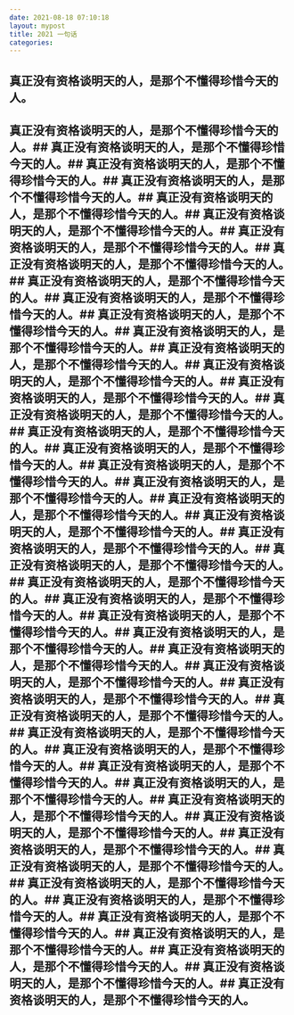 ```yaml
---
date: 2021-08-18 07:10:18
layout: mypost
title: 2021 一句话
categories: 
---
```


## 真正没有资格谈明天的人，是那个不懂得珍惜今天的人。
## 真正没有资格谈明天的人，是那个不懂得珍惜今天的人。## 真正没有资格谈明天的人，是那个不懂得珍惜今天的人。## 真正没有资格谈明天的人，是那个不懂得珍惜今天的人。## 真正没有资格谈明天的人，是那个不懂得珍惜今天的人。## 真正没有资格谈明天的人，是那个不懂得珍惜今天的人。## 真正没有资格谈明天的人，是那个不懂得珍惜今天的人。## 真正没有资格谈明天的人，是那个不懂得珍惜今天的人。## 真正没有资格谈明天的人，是那个不懂得珍惜今天的人。## 真正没有资格谈明天的人，是那个不懂得珍惜今天的人。## 真正没有资格谈明天的人，是那个不懂得珍惜今天的人。## 真正没有资格谈明天的人，是那个不懂得珍惜今天的人。## 真正没有资格谈明天的人，是那个不懂得珍惜今天的人。## 真正没有资格谈明天的人，是那个不懂得珍惜今天的人。## 真正没有资格谈明天的人，是那个不懂得珍惜今天的人。## 真正没有资格谈明天的人，是那个不懂得珍惜今天的人。## 真正没有资格谈明天的人，是那个不懂得珍惜今天的人。## 真正没有资格谈明天的人，是那个不懂得珍惜今天的人。## 真正没有资格谈明天的人，是那个不懂得珍惜今天的人。## 真正没有资格谈明天的人，是那个不懂得珍惜今天的人。## 真正没有资格谈明天的人，是那个不懂得珍惜今天的人。## 真正没有资格谈明天的人，是那个不懂得珍惜今天的人。## 真正没有资格谈明天的人，是那个不懂得珍惜今天的人。## 真正没有资格谈明天的人，是那个不懂得珍惜今天的人。## 真正没有资格谈明天的人，是那个不懂得珍惜今天的人。## 真正没有资格谈明天的人，是那个不懂得珍惜今天的人。## 真正没有资格谈明天的人，是那个不懂得珍惜今天的人。## 真正没有资格谈明天的人，是那个不懂得珍惜今天的人。## 真正没有资格谈明天的人，是那个不懂得珍惜今天的人。## 真正没有资格谈明天的人，是那个不懂得珍惜今天的人。## 真正没有资格谈明天的人，是那个不懂得珍惜今天的人。## 真正没有资格谈明天的人，是那个不懂得珍惜今天的人。## 真正没有资格谈明天的人，是那个不懂得珍惜今天的人。## 真正没有资格谈明天的人，是那个不懂得珍惜今天的人。## 真正没有资格谈明天的人，是那个不懂得珍惜今天的人。## 真正没有资格谈明天的人，是那个不懂得珍惜今天的人。## 真正没有资格谈明天的人，是那个不懂得珍惜今天的人。## 真正没有资格谈明天的人，是那个不懂得珍惜今天的人。## 真正没有资格谈明天的人，是那个不懂得珍惜今天的人。## 真正没有资格谈明天的人，是那个不懂得珍惜今天的人。## 真正没有资格谈明天的人，是那个不懂得珍惜今天的人。## 真正没有资格谈明天的人，是那个不懂得珍惜今天的人。## 真正没有资格谈明天的人，是那个不懂得珍惜今天的人。## 真正没有资格谈明天的人，是那个不懂得珍惜今天的人。## 真正没有资格谈明天的人，是那个不懂得珍惜今天的人。## 真正没有资格谈明天的人，是那个不懂得珍惜今天的人。## 真正没有资格谈明天的人，是那个不懂得珍惜今天的人。## 真正没有资格谈明天的人，是那个不懂得珍惜今天的人。
